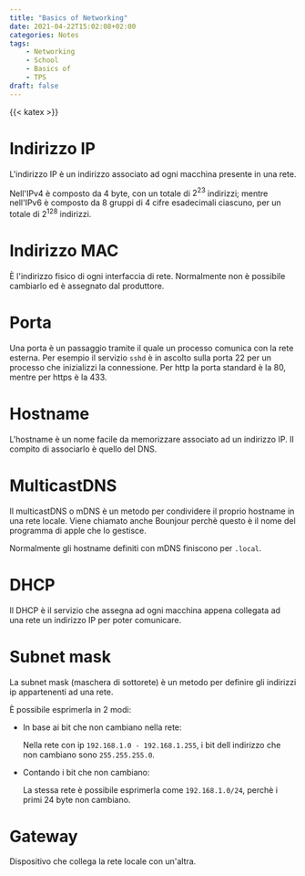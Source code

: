 ```yaml
---
title: "Basics of Networking"
date: 2021-04-22T15:02:08+02:00
categories: Notes
tags:
    - Networking
    - School
    - Basics of
    - TPS
draft: false
---
```

{{< katex >}}

# Indirizzo IP

L'indirizzo IP è un indirizzo associato ad ogni macchina presente in una rete.

Nell'IPv4 è composto da 4 byte, con un totale di $2^{23}$ indirizzi; mentre nell'IPv6 è composto da 8 gruppi di 4 cifre esadecimali ciascuno, per un totale di $2^{128}$ indirizzi.


# Indirizzo MAC

È l'indirizzo fisico di ogni interfaccia di rete.
Normalmente non è possibile cambiarlo ed è assegnato dal produttore.


# Porta

Una porta è un passaggio tramite il quale un processo comunica con la rete esterna.
Per esempio il servizio `sshd` è in ascolto sulla porta 22 per un processo che inizializzi la connessione.
Per http la porta standard è la 80, mentre per https è la 433.


# Hostname

L'hostname è un nome facile da memorizzare associato ad un indirizzo IP.
Il compito di associarlo è quello del DNS.


# MulticastDNS

Il multicastDNS o mDNS è un metodo per condividere il proprio hostname in una rete locale.
Viene chiamato anche Bounjour perchè questo è il nome del programma di apple che lo gestisce.

Normalmente gli hostname definiti con mDNS finiscono per `.local`.


# DHCP

Il DHCP è il servizio che assegna ad ogni macchina appena collegata ad una rete un indirizzo IP per poter comunicare.


# Subnet mask

La subnet mask (maschera di sottorete) è un metodo per definire gli indirizzi ip appartenenti ad una rete.

È possibile esprimerla in 2 modi:

- In base ai bit che non cambiano nella rete:

  Nella rete con ip `192.168.1.0 - 192.168.1.255`, i bit dell indirizzo che non cambiano sono `255.255.255.0`.

- Contando i bit che non cambiano:

  La stessa rete è possibile esprimerla come `192.168.1.0/24`, perchè i primi 24 byte non cambiano.


# Gateway

Dispositivo che collega la rete locale con un'altra.
